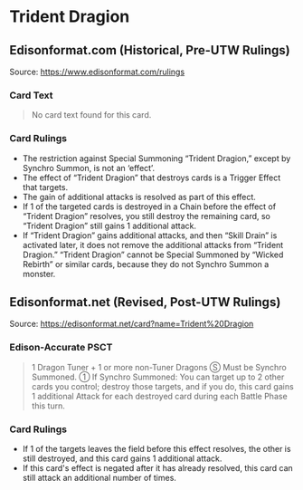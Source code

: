 # Trident Dragion

## Edisonformat.com (Historical, Pre-UTW Rulings)

Source: https://www.edisonformat.com/rulings

### Card Text

> No card text found for this card.

### Card Rulings

*   The restriction against Special Summoning “Trident Dragion,” except by Synchro Summon, is not an ‘effect’.
*   The effect of “Trident Dragion” that destroys cards is a Trigger Effect that targets.
*   The gain of additional attacks is resolved as part of this effect.
*   If 1 of the targeted cards is destroyed in a Chain before the effect of “Trident Dragion” resolves, you still destroy the remaining card, so “Trident Dragion” still gains 1 additional attack.
*   If “Trident Dragion” gains additional attacks, and then “Skill Drain” is activated later, it does not remove the additional attacks from “Trident Dragion.” “Trident Dragion” cannot be Special Summoned by “Wicked Rebirth” or similar cards, because they do not Synchro Summon a monster.

## Edisonformat.net (Revised, Post-UTW Rulings)

Source: https://edisonformat.net/card?name=Trident%20Dragion

### Edison-Accurate PSCT

> 1 Dragon Tuner + 1 or more non-Tuner Dragons
> Ⓢ Must be Synchro Summoned.
> ① If Synchro Summoned: You can target up to 2 other cards you control; destroy those targets, and if you do, this card gains 1 additional Attack for each destroyed card during each Battle Phase this turn.

### Card Rulings

*   If 1 of the targets leaves the field before this effect resolves, the other is still destroyed, and this card gains 1 additional attack.
*   If this card's effect is negated after it has already resolved, this card can still attack an additional number of times.
            